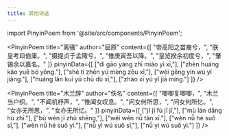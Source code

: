 ```yaml
---
title: 其他诗选
---
```


import PinyinPoem from '@site/src/components/PinyinPoem';

<PinyinPoem 
  title="离骚" 
  author="屈原"
  content={[
    "帝高阳之苗裔兮，",
    "朕皇考曰伯庸。",
    "摄提贞于孟陬兮，",
    "惟庚寅吾以降。",
    "皇览揆余初度兮，",
    "肇锡余以嘉名。"
  ]}
  pinyinData={[
    ["dì gāo yáng zhī miáo yì xī,"],
    ["zhèn huáng kǎo yuē bó yōng."],
    ["shè tí zhēn yú mèng zōu xī,"],
    ["wéi gēng yín wú yǐ jiàng."],
    ["huáng lǎn kuí yú chū dù xī,"],
    ["zhào xī yú yǐ jiā míng."]
  ]}
/>

<PinyinPoem 
  title="木兰辞" 
  author="佚名"
  content={[
    "唧唧复唧唧，",
    "木兰当户织。",
    "不闻机杼声，",
    "惟闻女叹息。",
    "问女何所思，",
    "问女何所忆。",
    "女亦无所思，",
    "女亦无所忆。"
  ]}
  pinyinData={[
    ["jī jī fù jī jī,"],
    ["mù lán dāng hù zhī."],
    ["bù wén jī zhù shēng,"],
    ["wéi wén nǚ tàn xī."],
    ["wèn nǚ hé suǒ sī,"],
    ["wèn nǚ hé suǒ yì."],
    ["nǚ yì wú suǒ sī,"],
    ["nǚ yì wú suǒ yì."]
  ]}
/> 